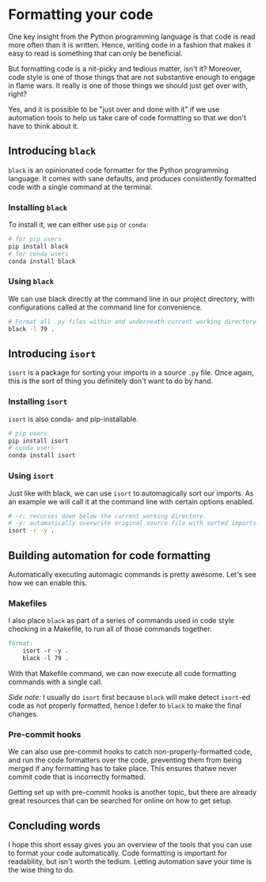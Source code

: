 # Formatting your code

One key insight from the Python programming language
is that code is read more often than it is written.
Hence, writing code in a fashion that makes it easy to read
is something that can only be beneficial.

But formatting code is a nit-picky and tedious matter, isn't it?
Moreover, code style is one of those things that are not substantive enough
to engage in flame wars.
It really is one of those things we should just get over with, right?

Yes, and it is possible to be "just over and done with it"
if we use automation tools to help us take care of code formatting
so that we don't have to think about it.

## Introducing `black`

`black` is an opinionated code formatter for the Python programming language.
It comes with sane defaults,
and produces consistently formatted code with a single command at the terminal.

### Installing `black`

To install it, we can either use `pip` or `conda`:

```bash
# for pip users
pip install black
# for conda users
conda install black
```

### Using `black`

We can use black directly at the command line in our project directory,
with configurations called at the command line for convenience.

```bash
# Format all .py files within and underneath current working directory.
black -l 79 .
```

## Introducing `isort`

`isort` is a package for sorting your imports in a source `.py` file.
Once again, this is the sort of thing
you definitely don't want to do by hand.

### Installing `isort`

`isort` is also conda- and pip-installable.

```bash
# pip users
pip install isort
# conda users
conda install isort
```

### Using `isort`

Just like with black, we can use `isort` to automagically sort our imports.
As an example we will call it at the command line with certain options enabled.

```bash
# -r: recurses down below the current working directory.
# -y: automatically overwrite original source file with sorted imports.
isort -r -y .
```

## Building automation for code formatting

Automatically executing automagic commands is pretty awesome.
Let's see how we can enable this.

### Makefiles

I also place `black` as part of a series of commands used in code style checking
in a Makefile, to run all of those commands together.

```makefile
format:
	isort -r -y .
	black -l 79 .
```

With that Makefile command,
we can now execute all code formatting commands with a single call.

_Side note:_ I usually do `isort` first
because `black` will make detect `isort`-ed code as not properly formatted,
hence I defer to `black` to make the final changes.

### Pre-commit hooks

We can also use pre-commit hooks to catch non-properly-formatted code,
and run the code formatters over the code,
preventing them from being merged if any formatting has to take place.
This ensures thatwe never commit code that is incorrectly formatted.

Getting set up with pre-commit hooks is another topic,
but there are already great resources that can be searched for online
on how to get setup.

## Concluding words

I hope this short essay gives you an overview
of the tools that you can use to format your code automatically.
Code formatting is important for readability,
but isn't worth the tedium.
Letting automation save your time is the wise thing to do.
